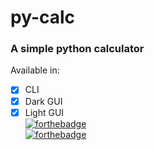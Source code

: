 # py-calc   
### A simple python calculator   
Available in:   
- [x] CLI
- [x] Dark GUI
- [x] Light GUI   
[![forthebadge](https://forthebadge.com/images/badges/made-with-python.svg)](https://forthebadge.com)   
[![forthebadge](https://forthebadge.com/images/badges/open-source.svg)](https://forthebadge.com)

